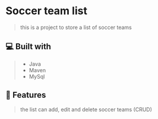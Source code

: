 # Soccer team list
> this is a project to store a list of soccer teams

## 💻 Built with
> - Java
> - Maven
> - MySql

## 💾 Features
> the list can add, edit and delete soccer teams (CRUD)
